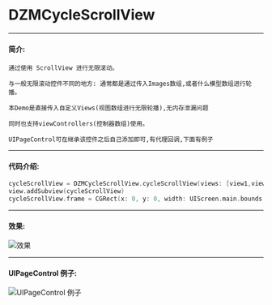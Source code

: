 # DZMCycleScrollView

***
#### 简介:

    通过使用 ScrollView 进行无限滚动。
    
    与一般无限滚动控件不同的地方: 通常都是通过传入Images数组,或者什么模型数组进行轮播。
    
    本Demo是直接传入自定义Views(视图数组进行无限轮播),无内存泄漏问题
    
    同时也支持viewControllers(控制器数组)使用。
    
    UIPageControl可在继承该控件之后自己添加即可,有代理回调,下面有例子
    
***
#### 代码介绍:

```Swift
cycleScrollView = DZMCycleScrollView.cycleScrollView(views: [view1,view2,view3,view4],limitScroll: true, delegate:self)
view.addSubview(cycleScrollView)
cycleScrollView.frame = CGRect(x: 0, y: 0, width: UIScreen.main.bounds.size.width, height: 100) //Swift
```

***
#### 效果:
![效果](icon0.gif)

***
#### UIPageControl 例子:
![UIPageControl 例子](icon3.png)
